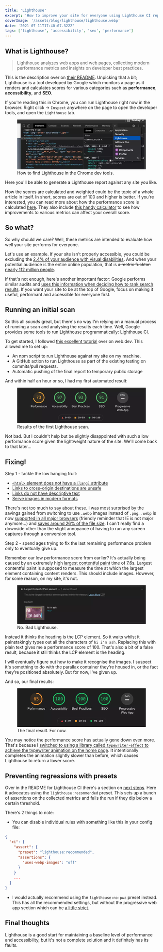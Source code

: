 ```yaml
---
title: 'Lighthouse'
excerpt: 'How to improve your site for everyone using Lighthouse CI reports.'
coverImage: '/assets/blog/lighthouse/lighthouse.webp'
date: '2021-07-11T17:40:07.322Z'
tags: ['lighthouse', 'accessibility', 'seo', 'performance']
---
```


## What is Lighthouse?

> Lighthouse analyzes web apps and web pages, collecting modern performance metrics and insights on developer best practices.

This is the description over on [their README](https://github.com/GoogleChrome/lighthouse#readme). Unpicking that a bit; Lighthouse is a tool developed by Google which monitors a page as it renders and calculates scores for various categories such as **performance**, **accessibility**, and **SEO**.

If you're reading this in Chrome, you can run Lighthouse right now in the browser. Right click -> `Inspect` anywhere on the page to open the developer tools, and open the `Lighthouse` tab.

<figure>
  <img src='/assets/blog/lighthouse/chrome-dev-tools.webp' alt="How to find Lighthouse in the Chrome dev tools."/>
  <figcaption>How to find Lighthouse in the Chrome dev tools.</figcaption>
</figure>

Here you'll be able to generate a Lighthouse report against any site you like.

How the scores are calculated and weighted could be the topic of a whole article in itself. In short, scores are out of 100 and higher is better. If you're interested, you can read more about how the performance score is calculated [here](https://web.dev/performance-scoring/). They also include [this handy calculator](https://googlechrome.github.io/lighthouse/scorecalc/) to see how improvements to various metrics can affect your overall score.

## So what?

So why should we care? Well, these metrics are intended to evaluate how well your site performs for everyone.

Let's use an example. If your site isn't properly accessible, you could be excluding the [2.4% of your audience with visual disabilities](https://nfb.org/resources/blindness-statistics). And when your potential audience is the entire online population, that is <del>a metric fuckton</del> <ins>nearly 112 million people</ins>.

If that's not enough, here's another important factor: Google performs similar audits and [uses this information when deciding how to rank search results](https://www.google.com/intl/en_uk/search/howsearchworks/algorithms/). If you want your site to be at the top of Google, focus on making it useful, performant and accessible for everyone first.

## Running an initial scan

So this all _sounds_ great, but there's no way I'm relying on a manual process of running a scan and analysing the results each time. Well, Google provides some tools to run Lighthouse programmatically: [Lighthouse CI](https://github.com/GoogleChrome/lighthouse-ci).

To get started, I followed [this excellent tutorial](https://web.dev/lighthouse-ci/) over on web.dev. This allowed me to set up:

- An npm script to run Lighthouse against my site on my machine.
- A GitHub action to run Lighthouse as part of the existing testing on commits/pull requests.
- Automatic pushing of the final report to temporary public storage

And within half an hour or so, I had my first automated result:

<figure>
  <img src='/assets/blog/lighthouse/first-run.webp' alt="First Lighthouse run results"/>
  <figcaption>Results of the first Lighthouse scan.</figcaption>
</figure>

Not bad. But I couldn't help but be slightly disappointed with such a low performance score given the lightweight nature of the site. We'll come back to that later...

## Fixing!

Step 1 - tackle the low hanging fruit:

- [`<html>` element does not have a `[lang]` attribute](https://web.dev/html-has-lang/)
- [Links to cross-origin destinations are unsafe](https://web.dev/external-anchors-use-rel-noopener/)
- [Links do not have descriptive text](https://web.dev/link-text/)
- [Serve images in modern formats](https://web.dev/uses-webp-images/)

There's not too much to say about these. I was most surprised by the savings gained from switching to use `.webp` images instead of `.png`. `.webp` is now [supported in all major browsers](https://caniuse.com/webp) (friendly reminder that IE is not major anymore...) and [saves around 26% of the file size](https://insanelab.com/blog/web-development/webp-web-design-vs-jpeg-gif-png/). I can't really find a downside other than the slight annoyance of having to run any screen captures through a conversion tool.

Step 2 - spend ages trying to fix the last remaining performance problem only to eventually give up.

Remember our low performance score from earlier? It's actually being caused by an extremely high [largest contentful paint](https://web.dev/lcp/) time of 7.6s. Largest contentful paint is supposed to measure the time at which the largest element containing content renders. This should include images. However, for some reason, on my site, it's not.

<figure>
  <img src='/assets/blog/lighthouse/largest-contentful-paint.webp' alt="The largest contentful paint element."/>
  <figcaption>No. Bad Lighthouse.</figcaption>
</figure>

Instead it thinks the heading is the LCP element. So it waits whilst it painstakingly types out all the characters of `hi i'm ash`. Replacing this with plain text gives me a performance score of 100. That's also a bit of a false result, because it still thinks the LCP element is the heading.

I will eventually figure out how to make it recognise the images. I suspect it's something to do with the parallax container they're housed in, or the fact they're positioned absolutely. But for now, I've given up.

And so, our final results:

<figure>
  <img src='/assets/blog/lighthouse/final-results.webp' alt="Final Lighthouse run results."/>
  <figcaption>The final result. For now.</figcaption>
</figure>

You may notice the performance score has actually gone down even more. That's because I [switched to using a library called `typewriter-effect` to achieve the typewriter animation on the home page](https://github.com/ashharrison90/ashharrison90.github.io/commit/3d6b0b7b44f652fb25f7b7c772d55ddf1f52a359). It intentionally completes the animation slightly slower than before, which causes Lighthouse to return a lower score.

## Preventing regressions with presets

Over in the README for Lighthouse CI there's a section on [next steps](https://github.com/GoogleChrome/lighthouse-ci/blob/main/docs/configuration.md#next-level). Here it advocates using the `lighthouse:recommended` preset. This sets up a bunch of assertions on the collected metrics and fails the run if they dip below a certain threshold.

There's 2 things to note:

- You can disable individual rules with something like this in your config file:

```json
{
  "ci": {
    "assert": {
      "preset": "lighthouse:recommended",
      "assertions": {
        "uses-webp-images": "off"
      }
    }
    ...
  }
}
```

- I would actually recommend using the `lighthouse:no-pwa` preset instead. This has all the recommended settings, but without the progressive web app section which can be [a little strict](https://github.com/GoogleChrome/lighthouse-ci/issues/51).

## Final thoughts

Lighthouse is a good start for maintaining a baseline level of performance and accessibility, but it's not a complete solution and it definitely has its faults.
